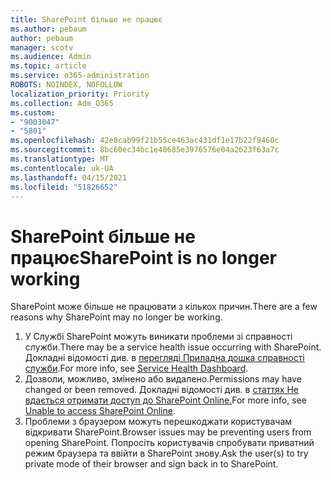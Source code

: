 ```yaml
---
title: SharePoint більше не працює
ms.author: pebaum
author: pebaum
manager: scotv
ms.audience: Admin
ms.topic: article
ms.service: o365-administration
ROBOTS: NOINDEX, NOFOLLOW
localization_priority: Priority
ms.collection: Adm_O365
ms.custom:
- "9003047"
- "5801"
ms.openlocfilehash: 42e8cab99f21b55ce463ac431df1e17b22f9460c
ms.sourcegitcommit: 8bc60ec34bc1e40685e3976576e04a2623f63a7c
ms.translationtype: MT
ms.contentlocale: uk-UA
ms.lasthandoff: 04/15/2021
ms.locfileid: "51826652"
---
```

# <a name="sharepoint-is-no-longer-working"></a><span data-ttu-id="5d96a-102">SharePoint більше не працює</span><span class="sxs-lookup"><span data-stu-id="5d96a-102">SharePoint is no longer working</span></span>

<span data-ttu-id="5d96a-103">SharePoint може більше не працювати з кількох причин.</span><span class="sxs-lookup"><span data-stu-id="5d96a-103">There are a few reasons why SharePoint may no longer be working.</span></span>

1. <span data-ttu-id="5d96a-104">У Службі SharePoint можуть виникати проблеми зі справності служби.</span><span class="sxs-lookup"><span data-stu-id="5d96a-104">There may be a service health issue occurring with SharePoint.</span></span> <span data-ttu-id="5d96a-105">Докладні відомості див. в [перегляді Приладна дошка справності служби](https://admin.microsoft.com/AdminPortal/Home#/servicehealth).</span><span class="sxs-lookup"><span data-stu-id="5d96a-105">For more info, see [Service Health Dashboard](https://admin.microsoft.com/AdminPortal/Home#/servicehealth).</span></span>
2. <span data-ttu-id="5d96a-106">Дозволи, можливо, змінено або видалено.</span><span class="sxs-lookup"><span data-stu-id="5d96a-106">Permissions may have changed or been removed.</span></span> <span data-ttu-id="5d96a-107">Докладні відомості див. в [статтях Не вдається отримати доступ до SharePoint Online.](https://docs.microsoft.com/sharepoint/troubleshoot/sharing-and-permissions/sharepoint-online-inaccessible)</span><span class="sxs-lookup"><span data-stu-id="5d96a-107">For more info, see [Unable to access SharePoint Online](https://docs.microsoft.com/sharepoint/troubleshoot/sharing-and-permissions/sharepoint-online-inaccessible).</span></span>
3. <span data-ttu-id="5d96a-108">Проблеми з браузером можуть перешкоджати користувачам відкривати SharePoint.</span><span class="sxs-lookup"><span data-stu-id="5d96a-108">Browser issues may be preventing users from opening SharePoint.</span></span> <span data-ttu-id="5d96a-109">Попросіть користувачів спробувати приватний режим браузера та ввійти в SharePoint знову.</span><span class="sxs-lookup"><span data-stu-id="5d96a-109">Ask the user(s) to try private mode of their browser and sign back in to SharePoint.</span></span>